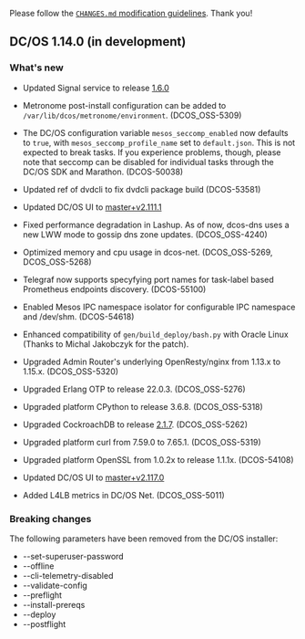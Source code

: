 Please follow the [`CHANGES.md` modification guidelines](https://github.com/dcos/dcos/wiki/CHANGES.md-guidelines). Thank you!


## DC/OS 1.14.0 (in development)


### What's new

* Updated Signal service to release [1.6.0](https://github.com/dcos/dcos-signal/releases/tag/1.6.0)

* Metronome post-install configuration can be added to `/var/lib/dcos/metronome/environment`. (DCOS_OSS-5309)

* The DC/OS configuration variable `mesos_seccomp_enabled` now defaults to `true`, with `mesos_seccomp_profile_name` set to `default.json`. This is not expected to break tasks. If you experience problems, though, please note that seccomp can be disabled for individual tasks through the DC/OS SDK and Marathon. (DCOS-50038)

* Updated ref of dvdcli to fix dvdcli package build (DCOS-53581)

* Updated DC/OS UI to [master+v2.111.1](https://github.com/dcos/dcos-ui/releases/tag/master+v2.111.1)

* Fixed performance degradation in Lashup. As of now, dcos-dns uses a new LWW mode to gossip dns zone updates. (DCOS_OSS-4240)

* Optimized memory and cpu usage in dcos-net. (DCOS_OSS-5269, DCOS_OSS-5268)

* Telegraf now supports specyfying port names for task-label based Prometheus endpoints discovery. (DCOS-55100)

* Enabled Mesos IPC namespace isolator for configurable IPC namespace and /dev/shm. (DCOS-54618)

* Enhanced compatibility of `gen/build_deploy/bash.py` with Oracle Linux (Thanks to Michal Jakobczyk for the patch).

* Upgraded Admin Router's underlying OpenResty/nginx from 1.13.x to 1.15.x. (DCOS_OSS-5320)

* Upgraded Erlang OTP to release 22.0.3. (DCOS_OSS-5276)

* Upgraded platform CPython to release 3.6.8. (DCOS_OSS-5318)

* Upgraded CockroachDB to release [2.1.7](https://www.cockroachlabs.com/docs/releases/v2.1.7.html). (DCOS_OSS-5262)

* Upgraded platform curl from 7.59.0 to 7.65.1. (DCOS_OSS-5319)

* Upgraded platform OpenSSL from 1.0.2x to release 1.1.1x. (DCOS-54108)

* Updated DC/OS UI to [master+v2.117.0](https://github.com/dcos/dcos-ui/releases/tag/master+v2.117.0)

* Added L4LB metrics in DC/OS Net. (DCOS_OSS-5011)


### Breaking changes

The following parameters have been removed from the DC/OS installer:

* --set-superuser-password
* --offline
* --cli-telemetry-disabled
* --validate-config
* --preflight
* --install-prereqs
* --deploy
* --postflight
